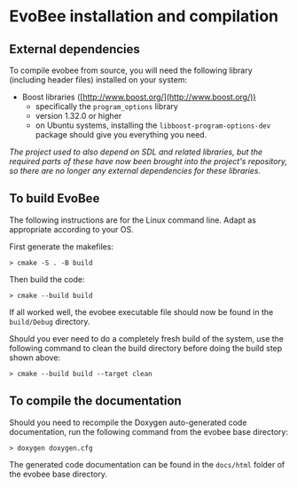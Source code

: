 # EvoBee installation and compilation

## External dependencies

To compile evobee from source, you will need the following library (including header files) installed on your system:

- Boost libraries ([http://www.boost.org/](http://www.boost.org/))
	* specifically the `program_options` library
	* version 1.32.0 or higher
	* on Ubuntu systems, installing the `libboost-program-options-dev` package should give you everything you need.

_The project used to also depend on SDL and related libraries, but the required parts of these have
now been brought into the project's repository, so there are no longer any external dependencies
for these libraries._


## To build EvoBee

The following instructions are for the Linux command line. Adapt as appropriate according to your OS.

First generate the makefiles:

    > cmake -S . -B build

Then build the code:

    > cmake --build build

If all worked well, the evobee executable file should now be found in the `build/Debug` directory.

Should you ever need to do a completely fresh build of the system, use the following command to clean the build directory before doing the build step shown above:

    > cmake --build build --target clean

## To compile the documentation

Should you need to recompile the Doxygen auto-generated code documentation, run the following command from the evobee base directory:

    > doxygen doxygen.cfg


The generated code documentation can be found in the `docs/html` folder of the evobee base directory.
<!--stackedit_data:
eyJoaXN0b3J5IjpbLTE5OTM3NzMzMTMsNjIyMDU4ODEwLDM0Mz
IzMDQ0NiwzNTI5MTkyNjgsLTg2NjY0MTY5MywtMTYzMjQ3NjMx
NiwtMTI5MzUzNTQsLTYxNzUwMzcxNl19
-->